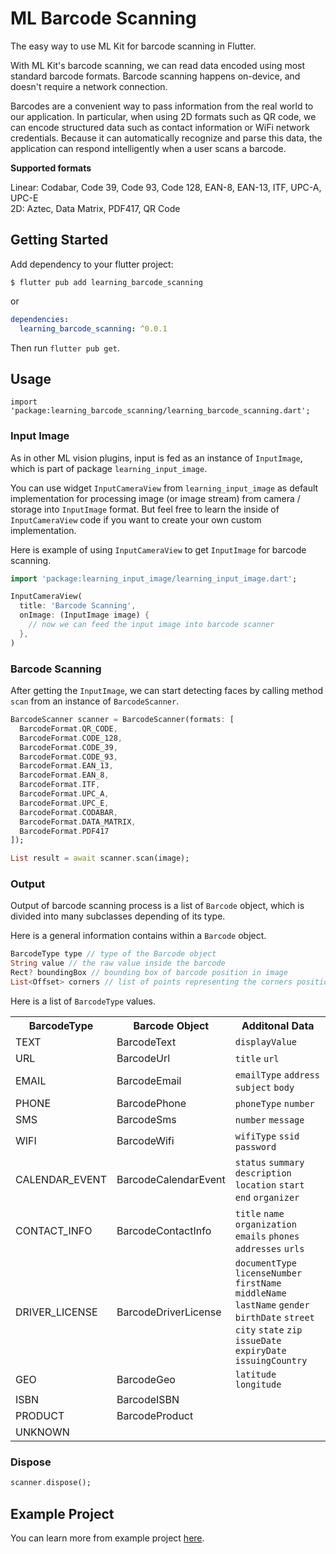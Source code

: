 # ML Barcode Scanning

The easy way to use ML Kit for barcode scanning in Flutter.

With ML Kit's barcode scanning, we can read data encoded using most standard barcode formats. Barcode scanning happens on-device, and doesn't require a network connection.

Barcodes are a convenient way to pass information from the real world to our application. In particular, when using 2D formats such as QR code, we can encode structured data such as contact information or WiFi network credentials. Because it can automatically recognize and parse this data, the application can respond intelligently when a user scans a barcode.

**Supported formats**

Linear: Codabar, Code 39, Code 93, Code 128, EAN-8, EAN-13, ITF, UPC-A, UPC-E\
2D: Aztec, Data Matrix, PDF417, QR Code

## Getting Started

Add dependency to your flutter project:

```
$ flutter pub add learning_barcode_scanning
```

or

```yaml
dependencies:
  learning_barcode_scanning: ^0.0.1
```

Then run `flutter pub get`.

## Usage

```
import 'package:learning_barcode_scanning/learning_barcode_scanning.dart';
```

### Input Image

As in other ML vision plugins, input is fed as an instance of `InputImage`, which is part of package  `learning_input_image`. 

You can use widget `InputCameraView` from `learning_input_image` as default implementation for processing image (or image stream) from camera / storage into `InputImage` format. But feel free to learn the inside of `InputCameraView` code if you want to create your own custom implementation.

Here is example of using `InputCameraView` to get `InputImage` for barcode scanning.

```dart
import 'package:learning_input_image/learning_input_image.dart';

InputCameraView(
  title: 'Barcode Scanning',
  onImage: (InputImage image) {
    // now we can feed the input image into barcode scanner
  },
)
```

### Barcode Scanning

After getting the `InputImage`, we can start detecting faces by calling method `scan` from an instance of `BarcodeScanner`.

```dart
BarcodeScanner scanner = BarcodeScanner(formats: [
  BarcodeFormat.QR_CODE,
  BarcodeFormat.CODE_128,
  BarcodeFormat.CODE_39,
  BarcodeFormat.CODE_93,
  BarcodeFormat.EAN_13,
  BarcodeFormat.EAN_8,
  BarcodeFormat.ITF,
  BarcodeFormat.UPC_A,
  BarcodeFormat.UPC_E,
  BarcodeFormat.CODABAR,
  BarcodeFormat.DATA_MATRIX,
  BarcodeFormat.PDF417
]);

List result = await scanner.scan(image);
```

### Output 

Output of barcode scanning process is a list of `Barcode` object, which is divided into many subclasses depending of its type.

Here is a general information contains within a `Barcode` object.

```dart
BarcodeType type // type of the Barcode object
String value // the raw value inside the barcode
Rect? boundingBox // bounding box of barcode position in image
List<Offset> corners // list of points representing the corners position of this barcode
```

Here is a list of `BarcodeType` values.

<table>
  <tr>
    <th>BarcodeType</th>
    <th>Barcode Object</th>
    <th>Additonal Data</th>
  </tr>
  <tr>
    <td>TEXT</td>
    <td>BarcodeText</td>
    <td><code>displayValue</code></td>
  </tr>
  <tr>
    <td>URL</td>
    <td>BarcodeUrl</td>
    <td><code>title</code> <code>url</code></td>
  </tr>
  <tr>
    <td>EMAIL</td>
    <td>BarcodeEmail</td>
    <td><code>emailType</code> <code>address</code> <code>subject</code> <code>body</code></td>
  </tr>
  <tr>
    <td>PHONE</td>
    <td>BarcodePhone</td>
    <td><code>phoneType</code> <code>number</code></td>
  </tr>
  <tr>
    <td>SMS</td>
    <td>BarcodeSms</td>
    <td><code>number</code> <code>message</code></td>
  </tr>
  <tr>
    <td>WIFI</td>
    <td>BarcodeWifi</td>
    <td><code>wifiType</code> <code>ssid</code> <code>password</code></td>
  </tr>
  <tr>
    <td>CALENDAR_EVENT</td>
    <td>BarcodeCalendarEvent</td>
    <td><code>status</code> <code>summary</code> <code>description</code> <code>location</code> <code>start</code> <code>end</code> <code>organizer</code></td>
  </tr>
  <tr>
    <td>CONTACT_INFO</td>
    <td>BarcodeContactInfo</td>
    <td><code>title</code> <code>name</code> <code>organization</code> <code>emails</code> <code>phones</code> <code>addresses</code> <code>urls</code></td>
  </tr>
  <tr>
    <td>DRIVER_LICENSE</td>
    <td>BarcodeDriverLicense</td>
    <td><code>documentType</code> <code>licenseNumber</code> <code>firstName</code> <code>middleName</code> <code>lastName</code> <code>gender</code> <code>birthDate</code> <code>street</code> <code>city</code> <code>state</code> <code>zip</code> <code>issueDate</code> <code>expiryDate</code> <code>issuingCountry</code></td>
  </tr>
  <tr>
    <td>GEO</td>
    <td>BarcodeGeo</td>
    <td><code>latitude</code> <code>longitude</code></td>
  </tr>
  <tr>
    <td>ISBN</td>
    <td>BarcodeISBN</td>
    <td></td>
  </tr>
  <tr>
    <td>PRODUCT</td>
    <td>BarcodeProduct</td>
    <td></td>
  </tr>
  <tr>
    <td>UNKNOWN</td>
    <td></td>
    <td></td>
  </tr>
<table>

### Dispose

```dart
scanner.dispose();
```

## Example Project

You can learn more from example project [here](example).
